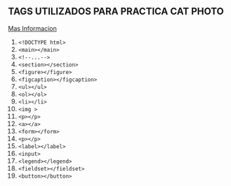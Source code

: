 ## TAGS UTILIZADOS PARA PRACTICA CAT PHOTO

[Mas Informacion ](https://www.w3schools.com/tags/)

1. `<!DOCTYPE html>`
2. `<main></main>`
3. `<!--...-->`
4. `<section></section>`
5. `<figure></figure>`
6. `<figcaption></figcaption>`
7. `<ul></ul>`
8. `<ol></ol>`
9. `<li></li>`
10. `<img >`
10. `<p></p>`
10. `<a></a>`
10. `<form></form>`
10. `<p></p>`
10. `<label></label>`
10. `<input>`
10. `<legend></legend>`
10. `<fieldset></fieldset>`
10. `<button></button>`
